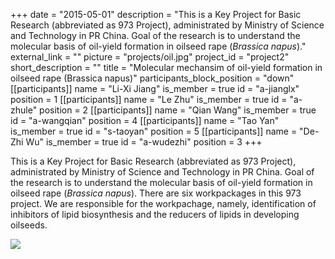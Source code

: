 +++
date = "2015-05-01"
description = "This is a Key Project for Basic Research (abbreviated as 973 Project), administrated by Ministry of Science and Technology in PR China. Goal of the research is to understand the molecular basis of oil-yield formation in oilseed rape (*Brassica napus*)."
external_link = ""
picture = "projects/oil.jpg"
project_id = "project2"
short_description = ""
title = "Molecular mechansim of oil-yield formation in oilseed rape (Brassica napus)"
participants_block_position = "down"
[[participants]]
    name = "Li-Xi Jiang"
    is_member = true
    id = "a-jianglx"
    position = 1
[[participants]]
    name = "Le Zhu"
    is_member = true
    id = "a-zhule"
    position = 2
[[participants]]
    name = "Qian Wang"
    is_member = true
    id = "a-wangqian"
    position = 4
[[participants]]
    name = "Tao Yan"
    is_member = true
    id = "s-taoyan"
    position = 5
[[participants]]
    name = "De-Zhi Wu"
    is_member = true
    id = "a-wudezhi"
    position = 3
+++


This is a Key Project for Basic Research (abbreviated as 973 Project), administrated by Ministry of Science and Technology in PR China. Goal of the research is to understand the molecular basis of oil-yield formation in oilseed rape (*Brassica napus*). There are six workpackages in this 973 project. We are responsible for the workpachage, namely, identification of inhibitors of lipid biosynthesis and the reducers of lipids in developing oilseeds.

![](/img/projects/oil.jpg)
